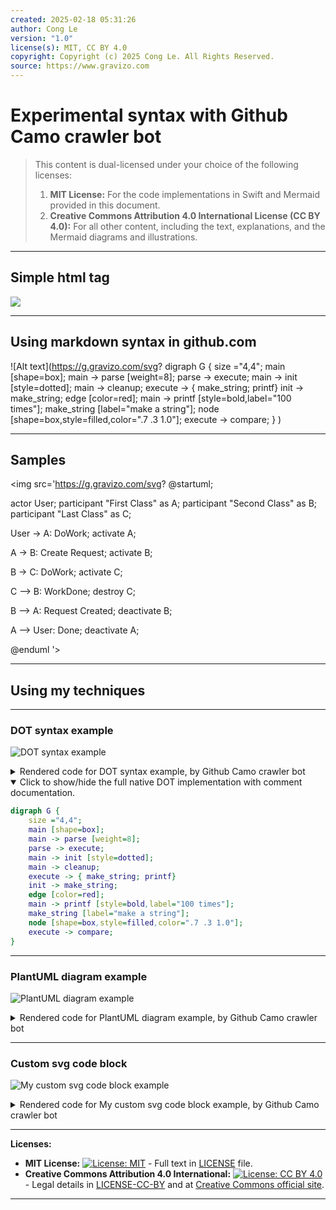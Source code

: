 ```yaml
---
created: 2025-02-18 05:31:26
author: Cong Le
version: "1.0"
license(s): MIT, CC BY 4.0
copyright: Copyright (c) 2025 Cong Le. All Rights Reserved.
source: https://www.gravizo.com
---
```




# Experimental syntax with Github Camo crawler bot
> This content is dual-licensed under your choice of the following licenses:
> 1.  **MIT License:** For the code implementations in Swift and Mermaid provided in this document.
> 2.  **Creative Commons Attribution 4.0 International License (CC BY 4.0):** For all other content, including the text, explanations, and the Mermaid diagrams and illustrations.

---

## Simple html tag


<img src='https://g.gravizo.com/svg?
 digraph G {
   main -> parse -> execute;
   main -> init;
   main -> cleanup;
   execute -> make_string;
   execute -> printf
   init -> make_string;
   main -> printf;
   execute -> compare;
 }
'/>


---

## Using markdown syntax in github.com

![Alt text](https://g.gravizo.com/svg?
  digraph G {
    size ="4,4";
    main [shape=box];
    main -> parse [weight=8];
    parse -> execute;
    main -> init [style=dotted];
    main -> cleanup;
    execute -> { make_string; printf}
    init -> make_string;
    edge [color=red];
    main -> printf [style=bold,label="100 times"];
    make_string [label="make a string"];
    node [shape=box,style=filled,color=".7 .3 1.0"];
    execute -> compare;
  }
)

---

## Samples

<img src='https://g.gravizo.com/svg?
@startuml;

actor User;
participant "First Class" as A;
participant "Second Class" as B;
participant "Last Class" as C;

User -> A: DoWork;
activate A;

A -> B: Create Request;
activate B;

B -> C: DoWork;
activate C;

C --> B: WorkDone;
destroy C;

B --> A: Request Created;
deactivate B;

A --> User: Done;
deactivate A;

@enduml
'>


---


## Using my techniques
<!-- 
https%3A%2F%2Fraw.githubusercontent.com%2FCongLeSolutionX%2FMY_GRAPHIC_ASSETS%2Frefs%2Fheads%2FDesigning_graphic_syntax%2FDesigning_Graphic_Syntax%2FGithub_camo_bot.md -->


---

### DOT syntax example



![DOT syntax example](https://g.gravizo.com/source/svg/rendered_code_dot_syntax_example?https%3A%2F%2Fraw.githubusercontent.com%2FCongLeSolutionX%2FMY_GRAPHIC_ASSETS%2Frefs%2Fheads%2FDesigning_graphic_syntax%2FDesigning_Graphic_Syntax%2FGithub_camo_bot.md)


<details>

<summary>Rendered code for DOT syntax example, by Github Camo crawler bot</summary>
rendered_code_dot_syntax_example

digraph G {
    size ="4,4"
    main [shape=box]
    main -> parse [weight=8]
    parse -> execute
    main -> init [style=dotted]
    main -> cleanup
    execute -> { make_string; printf}
    init -> make_string
    edge [color=red]
    main -> printf [style=bold,label="100 times"]
    make_string [label="make a string"]
    node [shape=box,style=filled,color=".7 .3 1.0"]
    execute -> compare
  }

rendered_code_dot_syntax_example

</details>

<details open>
<summary>Click to show/hide the full native DOT implementation with comment documentation.</summary>

```dot
digraph G {
    size ="4,4";
    main [shape=box];
    main -> parse [weight=8];
    parse -> execute;
    main -> init [style=dotted];
    main -> cleanup;
    execute -> { make_string; printf}
    init -> make_string;
    edge [color=red];
    main -> printf [style=bold,label="100 times"];
    make_string [label="make a string"];
    node [shape=box,style=filled,color=".7 .3 1.0"];
    execute -> compare;
}
```

</details>


----

### PlantUML diagram example


![PlantUML diagram example](https://g.gravizo.com/source/svg/my_plant_uml_diagram_example?https%3A%2F%2Fraw.githubusercontent.com%2FCongLeSolutionX%2FMY_GRAPHIC_ASSETS%2Frefs%2Fheads%2FDesigning_graphic_syntax%2FDesigning_Graphic_Syntax%2FGithub_camo_bot.md)

<details>

<summary>Rendered code for PlantUML diagram example, by Github Camo crawler bot</summary>

my_plant_uml_diagram_example

@startuml
participant Participant as Foo
actor       Actor       as Foo1
boundary    Boundary    as Foo2
control     Control     as Foo3
entity      Entity      as Foo4
database    Database    as Foo5
collections Collections as Foo6
queue       Queue       as Foo7
Foo -> Foo1 : To actor 
Foo -> Foo2 : To boundary
Foo -> Foo3 : To control
Foo -> Foo4 : To entity
Foo -> Foo5 : To database
Foo -> Foo6 : To collections
Foo -> Foo7: To queue
@enduml


</details>

---



### Custom svg code block


![My custom svg code block example](https://g.gravizo.com/source/svg/my_custom_svg_code_example?https%3A%2F%2Fraw.githubusercontent.com%2FCongLeSolutionX%2FMY_GRAPHIC_ASSETS%2Frefs%2Fheads%2FDesigning_graphic_syntax%2FDesigning_Graphic_Syntax%2FGithub_camo_bot.md)
<details> 
<summary>Rendered code for My custom svg code block example, by Github Camo crawler bot</summary>

my_custom_svg_code_example

{"svg": {
		"@height": "450",
		"@width": "450", 
		"path": [
			{"@id":"lineAB", "@d": "M 100 350 l 150 -300", "@stroke":"red"},
			{"@id":"lineBC", "@d": "M 250 50 l 150 300", "@stroke":"red"},
			{"@d":"M 100 350 q 150 -300 300 0", "@stroke":"blue", "@fill":"none"}
    ],
		"g": [
			{"@stroke":"black", "circle":[  
				{"@id":"pointA", "@cx":"100", "@cy":"350", "@r":"3"},
				{"@id":"pointB", "@cx":"250", "@cy":"50", "@r":"3"},
				{"@id":"pointC", "@cx":"400", "@cy":"350", "@r":"3"}
			]},
			{"text": [
				{"@x":"100", "@y":"350", "@dx":"-30", "$":"A"},
				{"@x":"250", "@y":"50", "@dy":"-10", "$":"B"},
				{"@x":"400", "@y":"350", "@dx":"30", "$":"C"}
			]}
		]
	}
}

my_custom_svg_code_example

</details>


---
**Licenses:**

- **MIT License:**  [![License: MIT](https://img.shields.io/badge/License-MIT-yellow.svg)](LICENSE) - Full text in [LICENSE](LICENSE) file.
- **Creative Commons Attribution 4.0 International:** [![License: CC BY 4.0](https://licensebuttons.net/l/by/4.0/88x31.png)](LICENSE-CC-BY) - Legal details in [LICENSE-CC-BY](LICENSE-CC-BY) and at [Creative Commons official site](http://creativecommons.org/licenses/by/4.0/).

---